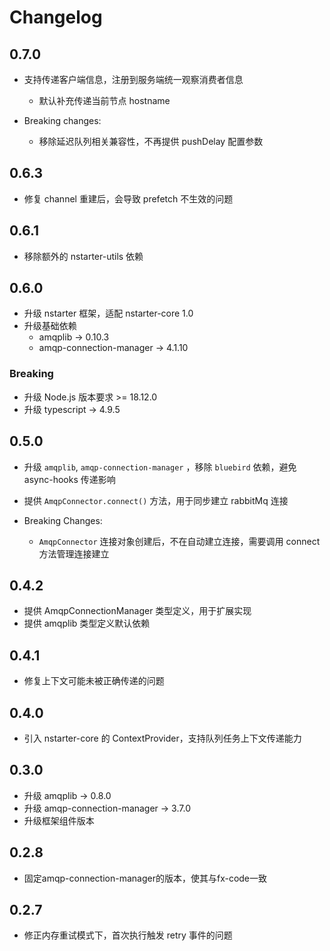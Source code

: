 # Changelog

## 0.7.0

* 支持传递客户端信息，注册到服务端统一观察消费者信息
  * 默认补充传递当前节点 hostname 

* Breaking changes:
  * 移除延迟队列相关兼容性，不再提供 pushDelay 配置参数

## 0.6.3

* 修复 channel 重建后，会导致 prefetch 不生效的问题

## 0.6.1 

* 移除额外的 nstarter-utils 依赖

## 0.6.0
* 升级 nstarter 框架，适配 nstarter-core 1.0
* 升级基础依赖
  - amqplib -> 0.10.3
  - amqp-connection-manager -> 4.1.10

### Breaking
* 升级 Node.js 版本要求 >= 18.12.0
* 升级 typescript -> 4.9.5

## 0.5.0

* 升级 `amqplib`, `amqp-connection-manager` ，移除 `bluebird` 依赖，避免 async-hooks 传递影响
* 提供 `AmqpConnector.connect()` 方法，用于同步建立 rabbitMq 连接

* Breaking Changes: 
  - `AmqpConnector` 连接对象创建后，不在自动建立连接，需要调用 connect 方法管理连接建立


## 0.4.2

* 提供 AmqpConnectionManager 类型定义，用于扩展实现
* 提供 amqplib 类型定义默认依赖

## 0.4.1

* 修复上下文可能未被正确传递的问题

## 0.4.0

* 引入 nstarter-core 的 ContextProvider，支持队列任务上下文传递能力

## 0.3.0

* 升级 amqplib -> 0.8.0
* 升级 amqp-connection-manager -> 3.7.0
* 升级框架组件版本

## 0.2.8 

* 固定amqp-connection-manager的版本，使其与fx-code一致


## 0.2.7

* 修正内存重试模式下，首次执行触发 retry 事件的问题
